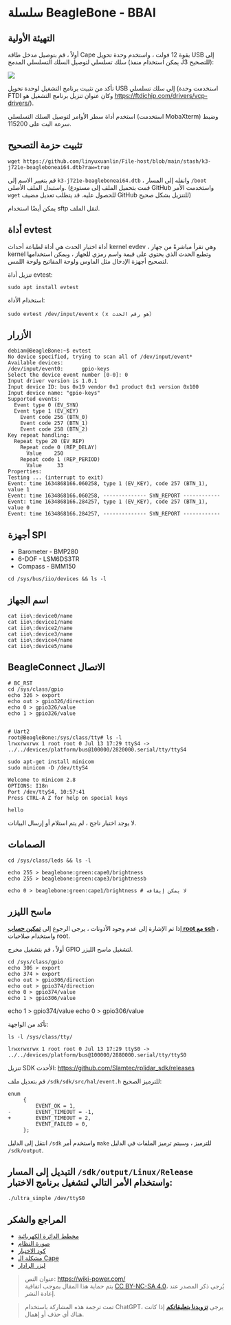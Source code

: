 # سلسلة BeagleBone - BBAI

## التهيئة الأولية

أولاً ، قم بتوصيل مدخل طاقة Cape بقوة 12 فولت ، واستخدم وحدة تحويل USB إلى سلك تسلسلي لتوصيل السلك التسلسلي المدمج (يمكن استخدام منفذ J3 للتصحيح):

![](https://f004.backblazeb2.com/file/wiki-media/img/20211027164010.png)

تأكد من تثبيت برنامج التشغيل لوحدة تحويل USB إلى سلك تسلسلي (استخدمت وحدة FTDI وكان عنوان تنزيل برنامج التشغيل هو <https://ftdichip.com/drivers/vcp-drivers/>).

استخدم أداة سطر الأوامر لتوصيل السلك التسلسلي (استخدمت MobaXterm) وضبط سرعة البت على 115200.

## تثبيت حزمة التصحيح

```shell
wget https://github.com/linyuxuanlin/File-host/blob/main/stash/k3-j721e-beagleboneai64.dtb?raw=true
```

قم بتغيير الاسم إلى `k3-j721e-beagleboneai64.dtb` ، وانقله إلى المسار `/boot` واستبدل الملف الأصلي. (قمت بتحميل الملف إلى مستودع GitHub واستخدمت الأمر `wget` للحصول عليه. قد يتطلب تعديل مضيف GitHub للتنزيل بشكل صحيح)

يمكن أيضًا استخدام sftp لنقل الملف.

## أداة evtest

أداة اختبار الحدث هي أداة لطباعة أحداث kernel evdev ، وهي تقرأ مباشرةً من جهاز kernel وتطبع الحدث الذي يحتوي على قيمة واسم رمزي للجهاز ، ويمكن استخدامها لتصحيح أجهزة الإدخال مثل الماوس ولوحة المفاتيح ولوحة اللمس.

تنزيل أداة evtest:

```shell
sudo apt install evtest
```

استخدام الأداة:

```shell
sudo evtest /dev/input/eventｘ（ｘ هو رقم الحدث）
```

## الأزرار

```shell
debian@BeagleBone:~$ evtest
No device specified, trying to scan all of /dev/input/event*
Available devices:
/dev/input/event0:      gpio-keys
Select the device event number [0-0]: 0
Input driver version is 1.0.1
Input device ID: bus 0x19 vendor 0x1 product 0x1 version 0x100
Input device name: "gpio-keys"
Supported events:
  Event type 0 (EV_SYN)
  Event type 1 (EV_KEY)
    Event code 256 (BTN_0)
    Event code 257 (BTN_1)
    Event code 258 (BTN_2)
Key repeat handling:
  Repeat type 20 (EV_REP)
    Repeat code 0 (REP_DELAY)
      Value    250
    Repeat code 1 (REP_PERIOD)
      Value     33
Properties:
Testing ... (interrupt to exit)
Event: time 1634868166.060258, type 1 (EV_KEY), code 257 (BTN_1), value 1
Event: time 1634868166.060258, -------------- SYN_REPORT ------------
Event: time 1634868166.284257, type 1 (EV_KEY), code 257 (BTN_1), value 0
Event: time 1634868166.284257, -------------- SYN_REPORT ------------
```

## أجهزة SPI

- Barometer - BMP280
- 6-DOF - LSM6DS3TR
- Compass - BMM150

```shell
cd /sys/bus/iio/devices && ls -l
```

## اسم الجهاز

```shell
cat iio\:device0/name
cat iio\:device1/name
cat iio\:device2/name
cat iio\:device3/name
cat iio\:device4/name
cat iio\:device5/name
```

## BeagleConnect الاتصال

```shell
# BC_RST
cd /sys/class/gpio
echo 326 > export
echo out > gpio326/direction
echo 0 > gpio326/value
echo 1 > gpio326/value


# Uart2
root@BeagleBone:/sys/class/tty# ls -l
lrwxrwxrwx 1 root root 0 Jul 13 17:29 ttyS4 -> ../../devices/platform/bus@100000/2820000.serial/tty/ttyS4

sudo apt-get install minicom
sudo minicom -D /dev/ttyS4

Welcome to minicom 2.8
OPTIONS: I18n
Port /dev/ttyS4, 10:57:41
Press CTRL-A Z for help on special keys

hello
```

لا يوجد اختبار ناجح ، لم يتم استلام أو إرسال البيانات.

## الصمامات

```shell
cd /sys/class/leds && ls -l

echo 255 > beaglebone:green:cape0/brightness
echo 255 > beaglebone:green:cape3/brightnessb

echo 0 > beaglebone:green:cape1/brightness # لا يمكن إيقافه
```

## ماسح الليزر

إذا تم الإشارة إلى عدم وجود الأذونات ، يرجى الرجوع إلى [**تمكين حساب root مع ssh**](https://wiki-power.com/ar/BeagleBone%E7%B3%BB%E5%88%97-%E5%9F%BA%E6%9C%AC%E5%8F%82%E6%95%B0%E4%B8%8E%E7%8E%AF%E5%A2%83%E9%85%8D%E7%BD%AE#%E5%90%AF%E7%94%A8-ssh-%E7%9A%84-root-%E5%B8%90%E6%88%B7) ، واستخدام صلاحيات root.

أولاً ، قم بتشغيل مخرج GPIO لتشغيل ماسح الليزر.

```shell
cd /sys/class/gpio
echo 306 > export
echo 374 > export
echo out > gpio306/direction
echo out > gpio374/direction
echo 0 > gpio374/value
echo 1 > gpio306/value
```

echo 1 > gpio374/value
echo 0 > gpio306/value

تأكد من الواجهة:

```shell
ls -l /sys/class/tty/

lrwxrwxrwx 1 root root 0 Jul 13 17:29 ttyS0 -> ../../devices/platform/bus@100000/2880000.serial/tty/ttyS0
```

تنزيل SDK الأحدث: <https://github.com/Slamtec/rplidar_sdk/releases>

قم بتعديل ملف `/sdk/sdk/src/hal/event.h` للترميز الصحيح:

```shell
enum
     {
         EVENT_OK = 1,
-        EVENT_TIMEOUT = -1,
+        EVENT_TIMEOUT = 2,
         EVENT_FAILED = 0,
     };
```

انتقل إلى الدليل `/sdk` واستخدم أمر `make` للترميز ، وسيتم ترميز الملفات في الدليل `/sdk/output`.

## التبديل إلى المسار `/sdk/output/Linux/Release` واستخدام الأمر التالي لتشغيل برنامج الاختبار:

```shell
./ultra_simple /dev/ttyS0
```

## المراجع والشكر

- [مخطط الدائرة الكهربائية](file:///C:/Users/Power/Projects/Internship_at_Seeed/Projects/Robotics_Cape_Rev2/Reference/BeagleBone%20AI%20TDA4VM_SCH_V1.0_210805.pdf)
- [صورة النظام](https://rcn-ee.net/rootfs/debian-arm64/)
- [كود الاختبار](https://gitee.com/gary87m/notes_seeed/blob/master/BBAI_Robotics%20Cape.md)
- [مشكلة الـ Cape](https://docs.qq.com/sheet/DU1BBZnNORlJhRG5w)
- [ليزر الرادار](https://github.com/Slamtec/rplidar_sdk)

> عنوان النص: <https://wiki-power.com/>  
> يتم حماية هذا المقال بموجب اتفاقية [CC BY-NC-SA 4.0](https://creativecommons.org/licenses/by/4.0/deed.zh)، يُرجى ذكر المصدر عند إعادة النشر.

> تمت ترجمة هذه المشاركة باستخدام ChatGPT، يرجى [**تزويدنا بتعليقاتكم**](https://github.com/linyuxuanlin/Wiki_MkDocs/issues/new) إذا كانت هناك أي حذف أو إهمال.